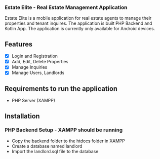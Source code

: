 ### Estate Elite - Real Estate Management Application

Estate Elite is a mobile application for real estate agents to manage their properties and tenant
inquires.
The application is built PHP Backend and Kotlin App. The application is currently only available for
Android devices.

## Features

- [x] Login and Registration
- [x] Add, Edit, Delete Properties
- [x] Manage Inquiries
- [x] Manage Users, Landlords

## Requirements to run the application

- PHP Server (XAMPP)

## Installation

### PHP Backend Setup - XAMPP should be running

- Copy the backend folder to the htdocs folder in XAMPP
- Create a database named landlord
- Import the landlord.sql file to the database